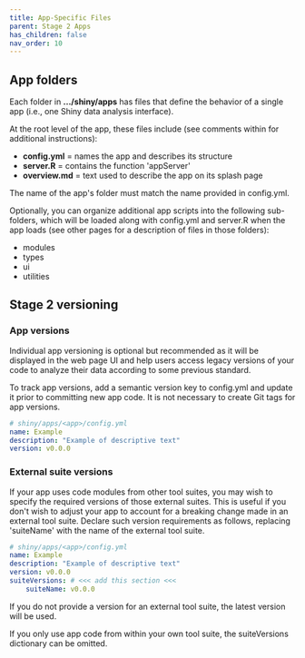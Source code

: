 ```yaml
---
title: App-Specific Files
parent: Stage 2 Apps
has_children: false
nav_order: 10
---
```


## App folders

Each folder in **.../shiny/apps** has files that define 
the behavior of a single app (i.e., one Shiny data analysis interface). 

At the root level of the app, these files include
(see comments within for additional instructions):

- **config.yml**  = names the app and describes its structure
- **server.R**    = contains the function 'appServer'
- **overview.md** = text used to describe the app on its splash page

The name of the app's folder must match the name provided in config.yml.

Optionally, you can organize additional app scripts into the
following sub-folders, which will be loaded along
with config.yml and server.R when the app loads
(see other pages for a description of files in those folders):

- modules
- types
- ui
- utilities 

## Stage 2 versioning

### App versions

Individual app versioning is optional but recommended as it will
be displayed in the web page UI and help users
access legacy versions of your code to analyze their data according
to some previous standard.

To track app versions, add a semantic version
key to config.yml and update it prior to committing new app code. 
It is not necessary to create Git tags for app versions.

```yml
# shiny/apps/<app>/config.yml
name: Example
description: "Example of descriptive text"
version: v0.0.0
```

### External suite versions

If your app uses code modules from other tool suites, you may
wish to specify the required versions of those external suites.
This is useful if you don't wish to adjust your app to account for a
breaking change made in an external tool suite.  Declare such version
requirements as follows, replacing 'suiteName' with the name of the
external tool suite.

```yml
# shiny/apps/<app>/config.yml
name: Example
description: "Example of descriptive text"
version: v0.0.0
suiteVersions: # <<< add this section <<<
    suiteName: v0.0.0
```

If you do not provide a version for an external tool suite,
the latest version will be used.

If you only use app code from within your own tool suite, the 
suiteVersions dictionary can be omitted.
